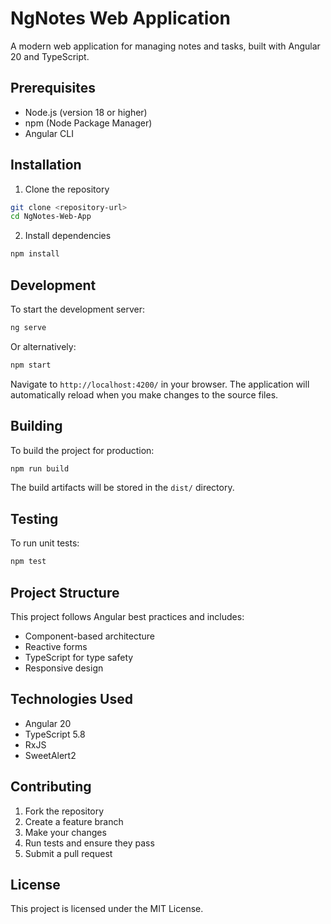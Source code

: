 # NgNotes Web Application

A modern web application for managing notes and tasks, built with Angular 20 and TypeScript.

## Prerequisites

- Node.js (version 18 or higher)
- npm (Node Package Manager)
- Angular CLI

## Installation

1. Clone the repository
```bash
git clone <repository-url>
cd NgNotes-Web-App
```

2. Install dependencies
```bash
npm install
```

## Development

To start the development server:
```bash
ng serve
```

Or alternatively:
```bash
npm start
```

Navigate to `http://localhost:4200/` in your browser. The application will automatically reload when you make changes to the source files.

## Building

To build the project for production:
```bash
npm run build
```

The build artifacts will be stored in the `dist/` directory.

## Testing

To run unit tests:
```bash
npm test
```

## Project Structure

This project follows Angular best practices and includes:
- Component-based architecture
- Reactive forms
- TypeScript for type safety
- Responsive design

## Technologies Used

- Angular 20
- TypeScript 5.8
- RxJS
- SweetAlert2

## Contributing

1. Fork the repository
2. Create a feature branch
3. Make your changes
4. Run tests and ensure they pass
5. Submit a pull request

## License

This project is licensed under the MIT License.
